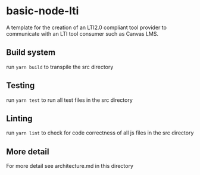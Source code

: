 # basic-node-lti

A template for the creation of an LTI2.0 compliant tool provider to communicate
with an LTI tool consumer such as Canvas LMS.

## Build system
run `yarn build` to transpile the src directory

## Testing
run `yarn test` to run all test files in the src directory

## Linting
run `yarn lint` to check for code correctness of all js files in the src directory

## More detail
For more detail see architecture.md in this directory

